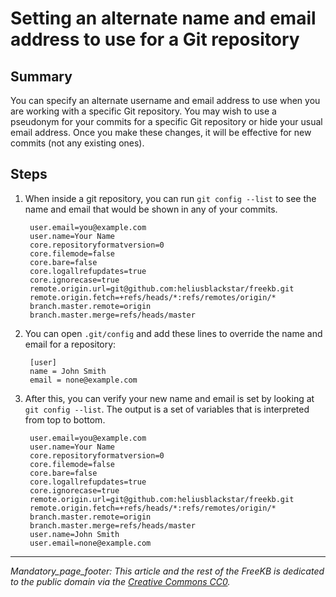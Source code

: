 # Setting an alternate name and email address to use for a Git repository

## Summary
You can specify an alternate username and email address to use when you are working with a specific Git repository.  You may wish to use a pseudonym for your commits for a specific Git repository or hide your usual email address.  Once you make these changes, it will be effective for new commits (not any existing ones).

## Steps
1. When inside a git repository, you can run `git config --list` to see the name and email that would be shown in any of your commits.  

        user.email=you@example.com
        user.name=Your Name
        core.repositoryformatversion=0
        core.filemode=false
        core.bare=false
        core.logallrefupdates=true
        core.ignorecase=true
        remote.origin.url=git@github.com:heliusblackstar/freekb.git
        remote.origin.fetch=+refs/heads/*:refs/remotes/origin/*
        branch.master.remote=origin
        branch.master.merge=refs/heads/master

1. You can open `.git/config` and add these lines to override the name and email for a repository:

        [user]
        name = John Smith
        email = none@example.com

1. After this, you can verify your new name and email is set by looking at `git config --list`.  The output is a set of variables that is interpreted from top to bottom.

        user.email=you@example.com
        user.name=Your Name
        core.repositoryformatversion=0
        core.filemode=false
        core.bare=false
        core.logallrefupdates=true
        core.ignorecase=true
        remote.origin.url=git@github.com:heliusblackstar/freekb.git
        remote.origin.fetch=+refs/heads/*:refs/remotes/origin/*
        branch.master.remote=origin
        branch.master.merge=refs/heads/master
        user.name=John Smith
        user.email=none@example.com


***
_Mandatory_page_footer: This article and the rest of the FreeKB is dedicated to the public domain via the [Creative Commons CC0](../LICENSE.md)._

